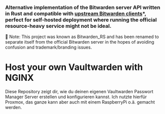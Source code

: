 ### Alternative implementation of the Bitwarden server API written in Rust and compatible with [upstream Bitwarden clients](https://bitwarden.com/download/)*, perfect for self-hosted deployment where running the official resource-heavy service might not be ideal.

📢 Note: This project was known as Bitwarden_RS and has been renamed to separate itself from the official Bitwarden server in the hopes of avoiding confusion and trademark/branding issues.

# Host your own Vaultwarden with NGINX

Diese Repository zeigt dir, wie du deinen eigenen Vaultwarden Passwort Manager Server erstellen und konfigurieren kannst. Ich nutzte hierfür Proxmox, das ganze kann aber auch mit einem RaspberryPi o.ä. gemacht werden.


 
